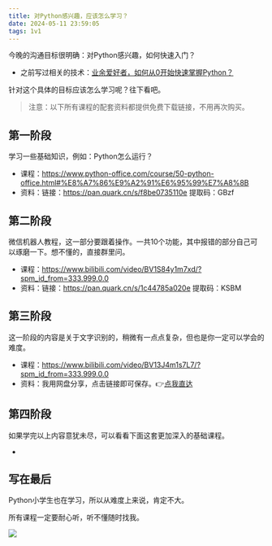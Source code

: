 ```yaml
---
title: 对Python感兴趣，应该怎么学习？
date: 2024-05-11 23:59:05
tags: 1v1
---
```


今晚的沟通目标很明确：对Python感兴趣，如何快速入门？

- 之前写过相关的技术：[业余爱好者，如何从0开始快速掌握Python？](https://www.python-office.com/course-002/15-Python/15-Python.html)

针对这个具体的目标应该怎么学习呢？往下看吧。

> 注意：以下所有课程的配套资料都提供免费下载链接，不用再次购买。

## 第一阶段

学习一些基础知识，例如：Python怎么运行？

- 课程：https://www.python-office.com/course/50-python-office.html#%E8%A7%86%E9%A2%91%E6%95%99%E7%A8%8B
- 资料：链接：https://pan.quark.cn/s/f8be0735110e 提取码：GBzf


## 第二阶段

微信机器人教程，这一部分要跟着操作。一共10个功能，其中报错的部分自己可以琢磨一下。想不懂的，直接群里问。

- 课程：https://www.bilibili.com/video/BV1S84y1m7xd/?spm_id_from=333.999.0.0
- 资料：链接：https://pan.quark.cn/s/1c44785a020e 提取码：KSBM


## 第三阶段

这一阶段的内容是关于文字识别的，稍微有一点点复杂，但也是你一定可以学会的难度。

- 课程：https://www.bilibili.com/video/BV13J4m1s7L7/?spm_id_from=333.999.0.0
- 资料：我用网盘分享，点击链接即可保存。👉[点我直达](https://pan.quark.cn/s/43c27c3e38d2)

## 第四阶段

如果学完以上内容意犹未尽，可以看看下面这套更加深入的基础课程。

- 

## 写在最后

Python小学生也在学习，所以从难度上来说，肯定不大。

所有课程一定要耐心听，听不懂随时找我。

![](https://cos.python-office.com/wechat/qr-code.jpg)
